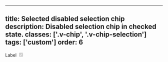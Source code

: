 <!--
 *              Copyright (c) 2025 Visa, Inc.
 *
 * Licensed under the Apache License, Version 2.0 (the "License");
 * you may not use this file except in compliance with the License.
 * You may obtain a copy of the License at
 *
 *         http://www.apache.org/licenses/LICENSE-2.0
 *
 * Unless required by applicable law or agreed to in writing, software
 * distributed under the License is distributed on an "AS IS" BASIS,
 * WITHOUT WARRANTIES OR CONDITIONS OF ANY KIND, either express or implied.
 * See the License for the specific language governing permissions and
 * limitations under the License.
 *
 -->
---
title: Selected disabled selection chip
description: Disabled selection chip in checked state.
classes: ['.v-chip', '.v-chip-selection']
tags: ['custom']
order: 6
---

<label class="v-chip v-chip-selection v-label v-gap-6" for="selection-chip-disabled-selected">
  Label
  <input checked="" class="v-checkbox" disabled="" id="selection-chip-disabled-selected" type="checkbox"/>
</label>
